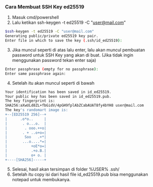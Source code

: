 ### Cara Membuat SSH Key ed25519
1. Masuk cmd/powershell 
2. Lalu ketikan ssh-keygen -t ed25519 -C "user@mail.com"

```sh
$ssh-keygen -t ed25519 -C "user@mail.com"
Generating public/private ed25519 key pair.
Enter file in which to save the key (.ssh/id_ed25519):
```
3. Jika muncul seperti di atas lalu enter, lalu akan muncul pembuatan password untuk SSH Key yang akan di buat. (Jika tidak ingin menggunakan password tekan enter saja)
```sh
Enter passphrase (empty for no passphrase):
Enter same passphrase again:
```
4. Setelah itu akan muncul seperti di bawah
```sh
Your identification has been saved in id_ed25519.
Your public key has been saved in id_ed25519.pub.
The key fingerprint is:
SHA256:aXwULd8ZL+fbGidV/4pGH9fplAbZCabAUAT8fy4bYH8 user@mail.com
The key's randomart image is:
+--[ED25519 256]--+
|      .o*o..     |
|       . o...o.  |
|        . ooo.++o|
|       . + ..o+o=|
|        Soo   .+*|
|       ...o....*=|
|           +oE*o=|
|           .+o.B.|
|           o+ o. |
+----[SHA256]-----+
```
5. Selesai, hasil akan tersimpan di folder %USER% .ssh/
6. Setelah itu copy isi dari hasil file id_ed25519.pub bisa menggunakan notepad untuk membukanya.
